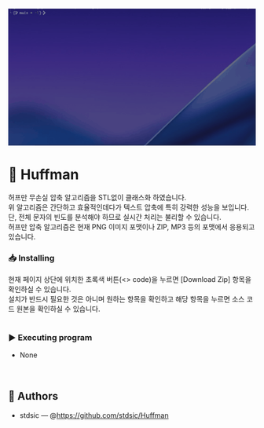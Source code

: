 ![Huffman 실행 화면](./Images/Huffman-demo.gif)
# 📌 Huffman<br>
허프만 무손실 압축 알고리즘을 STL없이 클래스화 하였습니다.<br>
위 알고리즘은 간단하고 효율적인데다가 텍스트 압축에 특히 강력한 성능을 보입니다.<br>
단, 전체 문자의 빈도를 분석해야 하므로 실시간 처리는 불리할 수 있습니다.<br>
허프만 압축 알고리즘은 현재 PNG 이미지 포맷이나 ZIP, MP3 등의 포맷에서 응용되고 있습니다.
<br>
### 📥 Installing<br>
현재 페이지 상단에 위치한 초록색 버튼(<> code)을 누르면 [Download Zip] 항목을 확인하실 수 있습니다.<br>
설치가 반드시 필요한 것은 아니며 원하는 항목을 확인하고 해당 항목을 누르면 소스 코드 원본을 확인하실 수 있습니다.<br>
<br>
### ▶️ Executing program<br>
- None<br>
<br><br>
## 👤 Authors<br>
- stdsic — @https://github.com/stdsic/Huffman<br>
<br><br>
